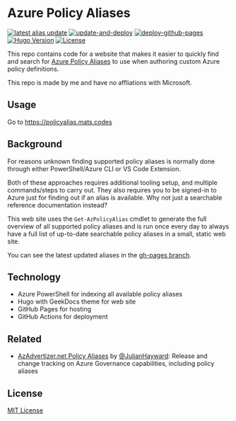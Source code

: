 # Azure Policy Aliases

[![latest alias update](https://img.shields.io/github/last-commit/matsest/az-policy-alias/gh-pages?color=red&label=latest%20alias%20update&logo=powershell&logoColor=white)](https://github.com/matsest/az-policy-alias/commits/gh-pages)
[![update-and-deploy](https://github.com/matsest/az-policy-alias/actions/workflows/deploy.yaml/badge.svg?branch=main)](https://github.com/matsest/az-policy-alias/actions/workflows/deploy.yaml)
[![deploy-github-pages](https://github.com/matsest/az-policy-alias/actions/workflows/pages/pages-build-deployment/badge.svg)](https://github.com/matsest/az-policy-alias/actions/workflows/pages/pages-build-deployment)
[![Hugo Version](https://img.shields.io/badge/hugo-0.113-blue.svg)](https://gohugo.io)
[![License](https://img.shields.io/github/license/matsest/az-policy-alias)](https://github.com/thegeeklab/hugo-geekdoc/blob/main/LICENSE)

This repo contains code for a website that makes it easier to quickly find and search for [Azure Policy Aliases](https://docs.microsoft.com/en-us/azure/governance/policy/concepts/definition-structure#aliases) to use when authoring custom Azure policy definitions.

This repo is made by me and have no affliations with Microsoft.

## Usage

Go to https://policyalias.mats.codes

## Background

For reasons unknown finding supported policy aliases is normally done through either PowerShell/Azure CLI or VS Code Extension.

Both of these approaches requires additional tooling setup, and multiple commands/steps to carry out. They also requires you to be signed-in to Azure just for finding out if an alias is available. Why not just a searchable reference documentation instead?

This web site uses the `Get-AzPolicyAlias` cmdlet to generate the full overview of all supported policy aliases and is run once every day to always have a full list of up-to-date searchable policy aliases in a small, static web site.

You can see the latest updated aliases in the [gh-pages branch](https://github.com/matsest/az-policy-alias/commits/gh-pages).

## Technology

- Azure PowerShell for indexing all available policy aliases
- Hugo with GeekDocs theme for web site
- GitHub Pages for hosting
- GitHub Actions for deployment

## Related

- [AzAdvertizer.net Policy Aliases](https://www.azadvertizer.net/azpolicyaliasesadvertizer_singlelinesx.html) by [@JulianHayward](https://github.com/JulianHayward): Release and change tracking on Azure Governance capabilities, including policy aliases

## License

[MIT License](LICENSE)
